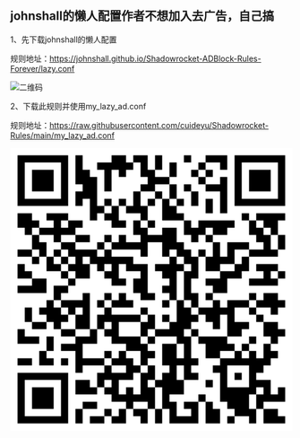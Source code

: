 ## johnshall的懒人配置作者不想加入去广告，自己搞

1、先下载johnshall的懒人配置

规则地址：<https://johnshall.github.io/Shadowrocket-ADBlock-Rules-Forever/lazy.conf>

![二维码](https://johnshall.github.io/Shadowrocket-ADBlock-Rules-Forever/figure/lazy.png)

2、下载此规则并使用my_lazy_ad.conf

规则地址：<https://raw.githubusercontent.com/cuideyu/Shadowrocket-Rules/main/my_lazy_ad.conf>

![二维码](https://github.com/cuideyu/Shadowrocket-Rules/blob/main/my_lazy_ad.png?raw=true)

